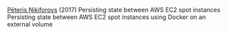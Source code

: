 
[Pēteris Ņikiforovs](https://peteris.rocks/blog/persisting-state-between-aws-ec2-spot-instances/)
(2017) Persisting state between AWS EC2 spot instances
Persisting state between AWS EC2 spot instances using Docker on an external volume
